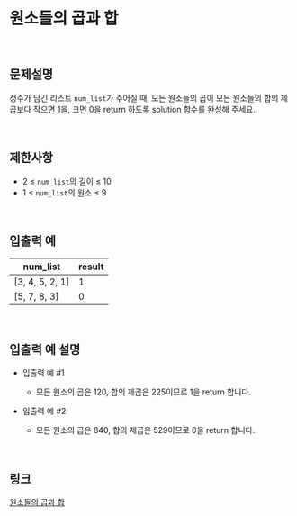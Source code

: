 # 원소들의 곱과 합

<br>

## 문제설명
정수가 담긴 리스트 `num_list`가 주어질 때, 모든 원소들의 곱이 모든 원소들의 합의 제곱보다 작으면 1을, 크면 0을 return 하도록 solution 함수를 완성해 주세요.

<br>

## 제한사항
- 2 ≤ `num_list`의 길이 ≤ 10
- 1 ≤ `num_list`의 원소 ≤ 9

<br>

## 입출력 예
| num_list | result |
|---|---|
| [3, 4, 5, 2, 1] | 1 |
| [5, 7, 8, 3] | 0 |

<br>

## 입출력 예 설명
- 입출력 예 #1
    - 모든 원소의 곱은 120, 합의 제곱은 225이므로 1을 return 합니다.

- 입출력 예 #2
    - 모든 원소의 곱은 840, 합의 제곱은 529이므로 0을 return 합니다.

<br>

## 링크
[원소들의 곱과 합](https://school.programmers.co.kr/learn/courses/30/lessons/181929)
